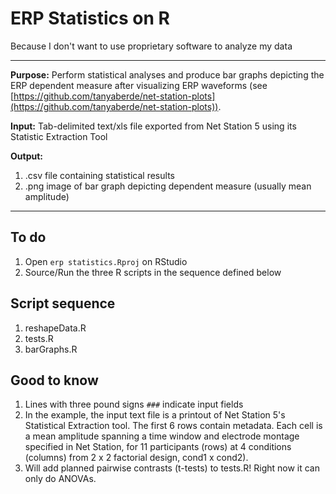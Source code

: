 # ERP Statistics on R
Because I don't want to use proprietary software to analyze my data

---

**Purpose:** Perform statistical analyses and produce bar graphs depicting the ERP dependent measure after visualizing ERP waveforms (see [https://github.com/tanyaberde/net-station-plots](https://github.com/tanyaberde/net-station-plots)). 

**Input:** Tab-delimited text/xls file exported from Net Station 5 using its Statistic Extraction Tool

**Output:**   
1) .csv file containing statistical results  
2) .png image of bar graph depicting dependent measure (usually mean amplitude)

---

## To do
1. Open `erp statistics.Rproj` on RStudio
2. Source/Run the three R scripts in the sequence defined below

## Script sequence
1. reshapeData.R
2. tests.R
3. barGraphs.R


## Good to know
1. Lines with three pound signs `###` indicate input fields
2. In the example, the input text file is a printout of Net Station 5's Statistical Extraction tool. The first 6 rows contain metadata. Each cell is a mean amplitude spanning a time window and electrode montage specified in Net Station, for 11 participants (rows) at 4 conditions (columns) from 2 x 2 factorial design, cond1 x cond2).
3. Will add planned pairwise contrasts (t-tests) to tests.R! Right now it can only do ANOVAs.


